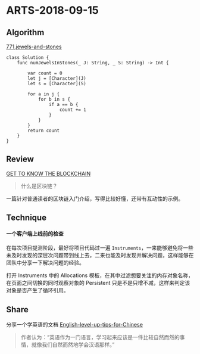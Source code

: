# ARTS-2018-09-15

## Algorithm
[771.jewels-and-stones](https://leetcode-cn.com/problems/jewels-and-stones/description/)

```
class Solution {
    func numJewelsInStones(_ J: String, _ S: String) -> Int {

        var count = 0
        let j = [Character](J)
        let s = [Character](S)

        for a in j {
            for b in s {
                if a == b {
                    count += 1
                }
            }
        }
        return count
    }
}
```
## Review
[GET TO KNOW THE
BLOCKCHAIN](https://blockchainhandbook.io/)

> 什么是区块链？

一篇针对普通读者的区块链入门介绍，写得比较好懂，还带有互动性的示例。
## Technique
#### 一个客户端上线前的检查

在每次项目提测阶段，最好将项目代码过一遍 `Instruments`，一来能够避免将一些未及时发现的深层次问题带到线上去，二来也能及时发现并解决问题，这样能够在团队中分享一下解决问题的经验。

打开 Instruments 中的 Allocations 模板，在其中过滤想要关注的内存对象名称，在页面之间切换的同时观察对象的 Persistent 只是不是只增不减，这样来判定该对象是否产生了循环引用。
## Share

分享一个学英语的文档 [English-level-up-tips-for-Chinese​](https://byoungd.gitbook.io/english-level-up-tips/)

> 作者认为：“英语作为一门语言，学习起来应该是一件比较自然而然的事情，就像我们自然而然地学会汉语那样。”






